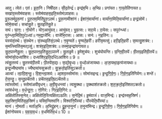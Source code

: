 

  
आतु। त्वेत॑। एत॑। इ॒ता॒नि। निषी॑दत। सी॒द॒तेन्द्रं॑। इन्द्र॑म॒भि। अ॒भिप्र। प्रगा॑यत। गा॒य॒तेति॑गायत॥ सखा॑य॒स्तोम॑वाहस:। स्तोम॑वाहस॒इति॒स्तोम॑ऽवाहस:॥  
पु॒रू॒तमं॑पु॒रू॒णां। पु॒रु॒तम॒मिति॑पु॒रु॒ऽतमं॑। पु॒रू॒णामीशा॑नं। ईशा॑नं॒वार्या॑णां। वार्या॑णा॒मिति॒वार्या॑णां॥ इन्द्रं॒सोमे॑। सोमे॒सचा॑। सचा॑सु॒ते। सु॒तइति॑सु॒ते॥  
सघ॑। घा॒न॒:। नो॒योगे॑। योग॒आभु॑वत्। आभु॑वत्। भु॒व॒त्स:। सरा॒ये। रा॒येस:। सपुर॑न्ध्यां। पुर॑न्ध्या॒मिति॒पुरं॑ऽध्यां॥ गम॒द्वाजे॑भि:। वाजे॑भि॒रास:। आस:। सन॑:। न॒इति॑न:॥  
यस्य॑सं॒स्थे। सं॒स्थेन। सं॒स्थइति॑सं॒ऽस्थे। न॒वृ॒ण्वते॑। वृ॒ण्वते॒हरी॑। हरी॑स॒मत्सु॑। हरी॒इति॒हरी॑। स॒मत्सु॒शत्र॑व:। स॒मत्स्विति॑स॒मत्ऽसु॑। शत्र॑व॒इति॒शत्र॑व:॥ तस्मा॒इन्द्रा॑यगायत॥  
सु॒त॒पाव्ने॑सु॒ता:। सु॒त॒पाव्न॒इति॑सु॒त॒ऽपाव्ने॑। सु॒ताइ॒मे। इ॒मेशुच॑य:। शुच॑योयन्ति। य॒न्ति॒वी॒तये॑। वी॒तय॒इति॑वी॒तये॑॥ सोमा॑सो॒दध्या॑शिरः। दध्या॑शिर॒इति॒दधि॑ऽआशिरः॥ 9 ॥  
त्वंसु॒तस्य॑। सु॒तस्य॑पी॒तये॑। पी॒तये॑स॒द्यः। स॒द्योवृ॒ध्दः। वृ॒ध्दोअ॑जायथाः। अ॒जा॒यथा॒इत्य॑जायथाः॥ इन्द्र॒ज्यैष्ठ्या॑य। ज्यैष्ठ्या॑यसुक्रतो। सु॒क्र॒तो॒इति॑सुऽक्रतो॥  
आत्वा॑। त्वा॒वि॒श॒न्तु॒। वि॒श॒न्त्वा॒शव॑:। आ॒शव॒स्सोमा॑स:। सोमा॑सइन्द्र। इ॒न्द्र॒गि॒र्व॒णः॒। गि॒र्व॒ण॒इति॑गिर्वण:॥ शन्ते॑। ते॒स॒न्तु॒। स॒न्तु॒प्रचे॑तसे। प्रचे॑तस॒इति॒प्रऽचे॑तसे॥  
त्वांस्तोमा॑:। स्तोमा॑अवीवृधन्। अ॒वी॒वृ॒धन्त्वां। त्वामु॒क्था। उ॒क्थाश॑तक्रतो। श॒त॒क्र॒तो॒इति॑शतऽक्रतो॥ त्वांव॑र्धन्तु। व॒र्ध॒न्तु॒न॒:। नो॒गिर॑:। गिर॒इति॒गिर॑:॥  
अक्षि॑तोतिस्स॒नेत्। अक्षि॑तोति॒रित्यक्षि॑तऽऊति:। स॒नेदि॒मं। इ॒मंवाजं॑। वाज॒मिन्द्र॑:। इन्द्र॑स्सह॒स्रिणं॑। स॒ह॒स्रिण॒मिति॑स॒ह॒स्रिणं॑॥ यस्मि॒न्विश्वा॑नि। विश्वा॑नि॒पैंस्या॑। पौंस्येति॒पौंस्या॑॥  
मानः॑। नो॒मर्ताः॑। मर्ता॑अ॒भि। अ॒भिद्रु॑हन्। द्रु॒ह॒न्त॒नूनां॑। त॒नूना॑मिन्द्र। इ॒न्द्र॒गि॒र्व॒णः॒। गि॒र्व॒ण॒इति॑गिर्वण:॥ ईशा॑नोयवय। य॒व॒या॒व॒धं। व॒धमिति॑व॒धं॥ 10 ॥  
